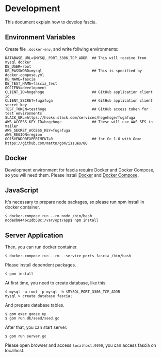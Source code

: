 # Development
This document explain how to develop fascia.

## Environment Variables

Create file `.docker-env`, and write follwing environments:

```
DATABASE_URL=$MYSQL_PORT_3306_TCP_ADDR  ## This will receive from mysql docker
DB_USER=root
DB_PASSWORD=mysql                       ## This is specified by docker-compose.yml
DB_NAME=fascia
DB_TEST_NAME=fascia_test
GOJIENV=development
CLIENT_ID=hogehoge                      ## GitHub application client id
CLIENT_SECRET=fugafuga                  ## GitHub application client secret key
TEST_TOKEN=testhoge                     ## GitHub access token for test environments
SLACK_URL=https://hooks.slack.com/services/hogehoge/fugafuga
AWS_ACCESS_KEY_ID=hogehoge              ## These will use AWS SES in mailer
AWS_SECRET_ACCESS_KEY=fugafuga
AWS_REGION=region
GO15VENDOREXPERIMENT=0                  ## for Go 1.6 with Gom: https://github.com/mattn/gom/issues/80
```

## Docker

Development environment for fascia require Docker and Docker Compose, so you will need them.
Please install [Docker](https://docs.docker.com/mac/) and [Docker Compose](https://docs.docker.com/compose/).


## JavaScript

It's necessary to prepare node packages, so please run npm install in docker container.

```
$ docker-compose run --rm node /bin/bash
node@b8446c2db58c:/var/opt/app$ npm install
```

## Server Application

Then, you can run docker container.

```
$ docker-compose run --rm --service-ports fascia /bin/bash
```

Please install dependent packages.

```
$ gom install
```


At first time, you need to create database, like this:

```
$ mysql -u root -p mysql -h $MYSQL_PORT_3306_TCP_ADDR
mysql > create database fascia;
```

And prepare database tables.

```
$ gom exec goose up
$ gom run db/seed/seed.go
```

After that, you can start server.

```
$ gom run server.go
```

Please open browser and access `localhost:9090`, you can access fascia on localhost.
